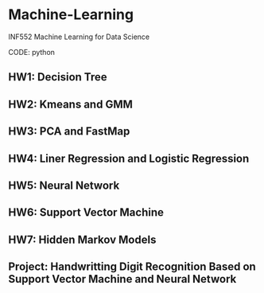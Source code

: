 # Machine-Learning

INF552 Machine Learning for Data Science

CODE: python

## HW1: Decision Tree

## HW2: Kmeans and GMM

## HW3: PCA and FastMap

## HW4: Liner Regression and Logistic Regression

## HW5: Neural Network

## HW6: Support Vector Machine 

## HW7: Hidden Markov Models

## Project: Handwritting Digit Recognition Based on Support Vector Machine and Neural Network
